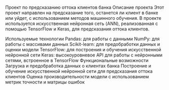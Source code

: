 Проект по предсказанию оттока клиентов банка
Описание проекта
Этот проект направлен на предсказание того, останется ли клиент в банке или уйдет, с использованием методов машинного обучения. В проекте используется искусственная нейронная сеть (ANN), реализованная с помощью TensorFlow и Keras, для предсказания оттока клиентов.

Используемые технологии
Pandas: для работы с данными
NumPy: для работы с массивами данных
Scikit-learn: для предобработки данных и оценки модели
TensorFlow: для построения и обучения искусственной нейронной сети
Keras: высокоуровневое API для работы с нейронными сетями, встроенное в TensorFlow
Функциональные возможности
Загрузка и предобработка данных о клиентах банка
Построение и обучение искусственной нейронной сети для предсказания оттока клиентов
Оценка производительности модели с использованием метрик точности и матрицы ошибок
